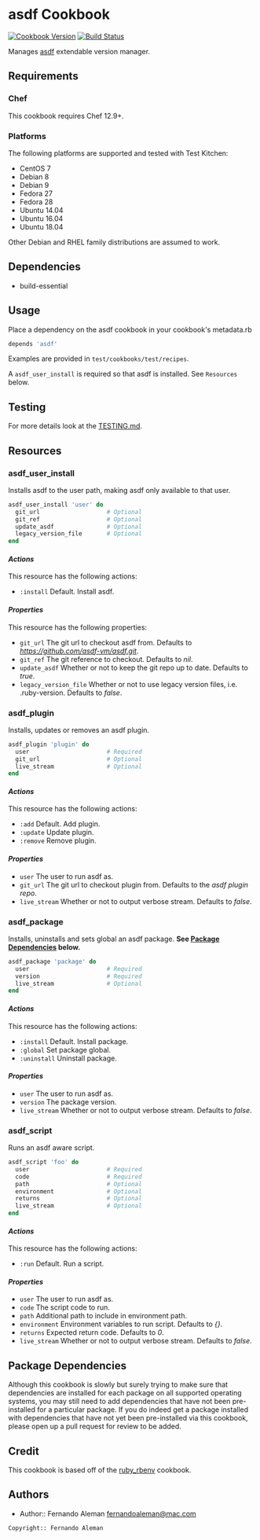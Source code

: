 # asdf Cookbook

[![Cookbook Version](https://img.shields.io/cookbook/v/asdf.svg)](https://supermarket.chef.io/cookbooks/asdf) [![Build Status](https://travis-ci.org/asdf-chef/asdf.svg?branch=master)](https://travis-ci.org/asdf-chef/asdf)

Manages [asdf](https://github.com/asdf-vm/asdf) extendable version manager.

## Requirements

### Chef

This cookbook requires Chef 12.9+.

### Platforms

The following platforms are supported and tested with Test Kitchen:

- CentOS 7
- Debian 8
- Debian 9
- Fedora 27
- Fedora 28
- Ubuntu 14.04
- Ubuntu 16.04
- Ubuntu 18.04

Other Debian and RHEL family distributions are assumed to work.

## Dependencies

- build-essential

## Usage

Place a dependency on the asdf cookbook in your cookbook's metadata.rb

```ruby
depends 'asdf'
```

Examples are provided in `test/cookbooks/test/recipes`.

A `asdf_user_install` is required so that asdf is installed. See `Resources` below.

## Testing

For more details look at the [TESTING.md](./TESTING.md).

## Resources

### asdf_user_install

Installs asdf to the user path, making asdf only available to that user.

```ruby
asdf_user_install 'user' do
  git_url                   # Optional
  git_ref                   # Optional
  update_asdf               # Optional
  legacy_version_file       # Optional
end
```

#### _Actions_

This resource has the following actions:

- `:install` Default. Install asdf.

#### _Properties_

This resource has the following properties:

- `git_url` The git url to checkout asdf from. Defaults to *https://github.com/asdf-vm/asdf.git*.
- `git_ref` The git reference to checkout. Defaults to *nil*.
- `update_asdf` Whether or not to keep the git repo up to date. Defaults to *true*.
- `legacy_version_file` Whether or not to use legacy version files, i.e. .ruby-version. Defaults to *false*.

### asdf_plugin

Installs, updates or removes an asdf plugin.

```ruby
asdf_plugin 'plugin' do
  user                      # Required
  git_url                   # Optional
  live_stream               # Optional
end
```

#### _Actions_

This resource has the following actions:

- `:add` Default. Add plugin.
- `:update` Update plugin.
- `:remove` Remove plugin.

#### _Properties_

- `user` The user to run asdf as.
- `git_url` The git url to checkout plugin from. Defaults to the *asdf plugin repo*.
- `live_stream` Whether or not to output verbose stream. Defaults to *false*.

### asdf_package

Installs, uninstalls and sets global an asdf package. **See [Package
Dependencies](#package-dependencies) below.**

```ruby
asdf_package 'package' do
  user                      # Required
  version                   # Required
  live_stream               # Optional
end
```

#### _Actions_

This resource has the following actions:

- `:install` Default. Install package.
- `:global` Set package global.
- `:uninstall` Uninstall package.

#### _Properties_

- `user` The user to run asdf as.
- `version` The package version.
- `live_stream` Whether or not to output verbose stream. Defaults to *false*.

### asdf_script

Runs an asdf aware script.

```ruby
asdf_script 'foo' do
  user                      # Required
  code                      # Required
  path                      # Optional
  environment               # Optional
  returns                   # Optional
  live_stream               # Optional
end
```

#### _Actions_

This resource has the following actions:

- `:run` Default. Run a script.

#### _Properties_

- `user` The user to run asdf as.
- `code` The script code to run.
- `path` Additional path to include in environment path.
- `environment` Environment variables to run script. Defaults to *{}*.
- `returns` Expected return code. Defaults to *0*.
- `live_stream` Whether or not to output verbose stream. Defaults to *false*.

## Package Dependencies

Although this cookbook is slowly but surely trying to make sure that
dependencies are installed for each package on all supported operating systems,
you may still need to add dependencies that have not been pre-installed for a
particular package. If you do indeed get a package installed with dependencies
that have not yet been pre-installed via this cookbook, please open up a pull
request for review to be added.

## Credit

This cookbook is based off of the [ruby_rbenv](https://github.com/sous-chefs/ruby_rbenv) cookbook.

## Authors

- Author:: Fernando Aleman <fernandoaleman@mac.com>

```text
Copyright:: Fernando Aleman
```
